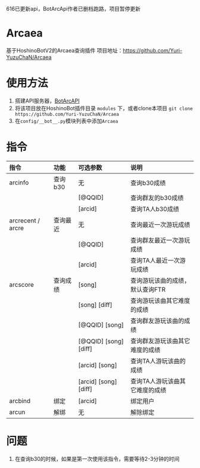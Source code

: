 616已更新api，BotArcApi作者已删档跑路，项目暂停更新

# Arcaea

基于HoshinoBotV2的Arcaea查询插件
项目地址：https://github.com/Yuri-YuzuChaN/Arcaea

# 使用方法

1. 搭建API服务器，[BotArcAPI](https://github.com/TheSnowfield/BotArcAPI)
2. 将该项目放在HoshinoBot插件目录 `modules` 下，或者clone本项目 `git clone https://github.com/Yuri-YuzuChaN/Arcaea`
3. 在`config/__bot__.py`模块列表中添加`Arcaea`

# 指令

| 指令              | 功能     | 可选参数              | 说明                            |
| :---------------- | :------- | :-------------------- | :------------------------------ |
| arcinfo           | 查询b30  | 无                    | 查询b30成绩                     |
|                   |          | [@QQID]               | 查询群友的b30成绩               |
|                   |          | [arcid]              | 查询TA人b30成绩                 |
| arcrecent / arcre | 查询最近 | 无                    | 查询最近一次游玩成绩            |
|                   |          | [@QQID]               | 查询群友最近一次游玩成绩        |
|                   |          | [arcid]              | 查询TA人最近一次游玩成绩        |
| arcscore          | 查询成绩 | [song]                | 查询游玩该曲的成绩，默认查询FTR |
|                   |          | [song] [diff]         | 查询游玩该曲其它难度的成绩      |
|                   |          | [@QQID] [song]            | 查询群友游玩该曲的成绩          |
|                   |          | [@QQID] [song] [diff]     | 查询群友游玩该曲其它难度的成绩  |
|                   |          | [arcid] [song]        | 查询TA人游玩该曲的成绩          |
|                   |          | [arcid] [song] [diff] | 查询TA人游玩该曲其它难度的成绩  |
| arcbind           | 绑定     | [arcid]               | 绑定用户                        |
| arcun             | 解绑     | 无                    | 解除绑定                        |

# 问题

1. 在查询b30的时候，如果是第一次使用该指令，需要等待2-3分钟的时间
